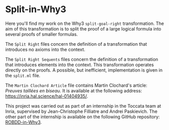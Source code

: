 # Split-in-Why3

Here you'll find my work on the Why3 ``split-goal-right`` transformation. The aim of this transformation is to split the proof of a large logical formula into several proofs of smaller formulas.

The ``Split Right`` files concern the definition of a transformation that introduces no axioms into the context.

The ``Split Right Sequents`` files concern the definition of a transformation that introduces elements into the context. This transformation operates directly on the proofs. A possible, but inefficient, implementation is given in the ``split.ml`` file.

The ``Martin Clochard Article`` file contains Martin Clochard's article: *Preuves taillées en biseau*. It is available at the following address: https://inria.hal.science/hal-01404935/.

This project was carried out as part of an internship in the Toccata team at Inria, supervised by Jean-Christophe Filliatre and Andrei Paskievich. The other part of the internship is available on the following GitHub repository: [ROBDD-in-Why3](https://github.com/desfreng/ROBDD-in-Why3).
